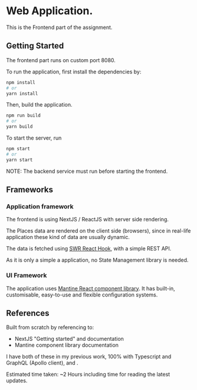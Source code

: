 # Web Application.
This is the Frontend part of the assignment.

## Getting Started

The frontend part runs on custom port 8080.

To run the application, first install the dependencies by:

```bash
npm install
# or
yarn install
```
Then, build the application.

```bash
npm run build
# or
yarn build
```

To start the server, run

```bash
npm start
# or
yarn start
```

NOTE: The backend service must run before starting the frontend.

## Frameworks

### Application framework
The frontend is using NextJS / ReactJS with server side rendering. 

The Places data are rendered on the client side (browsers), since in real-life 
application these kind of data are usually dynamic. 

The data is fetched using [SWR React Hook](https://swr.vercel.app/), with a simple REST API.

As it is only a simple a application, no State Management library is needed.

### UI Framework
The application uses [Mantine React component library](https://mantine.dev/). It has built-in,
customisable, easy-to-use and flexible configuration systems.

## References
Built from scratch by referencing to:
- NextJS "Getting started" and documentation
- Mantine component library documentation

I have both of these in my previous work, 100% with Typescript and GraphQL (Apollo client), and .

Estimated time taken: ~2 Hours including time for reading the latest updates.
